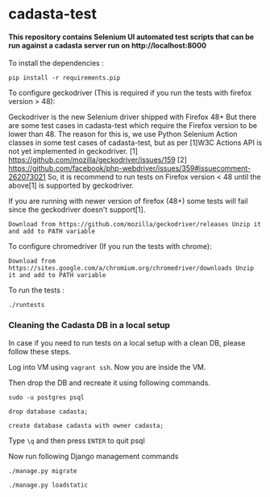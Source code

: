 # cadasta-test

#### This repository contains Selenium UI automated test scripts that can be run against a cadasta server run on http://localhost:8000

To install the dependencies :

`pip install -r requirements.pip`

To configure geckodriver (This is required if you run the tests with firefox version > 48):

 Geckodriver is the new Selenium driver shipped with Firefox 48+
 But there are some test cases in cadasta-test which require the Firefox version to be lower than 48.
 The reason for this is, we use Python Selenium Action classes in some test cases of cadasta-test, but
  as per [1]W3C Actions API is not yet implemented in geckodriver.
 [1] https://github.com/mozilla/geckodriver/issues/159
 [2] https://github.com/facebook/php-webdriver/issues/359#issuecomment-262073021
 So, it is recommend to run tests on Firefox version < 48 until the above[1] is supported by geckodriver.

If you are running with newer version of firefox (48+) some tests will fail since the geckodriver doesn't support[1].

`Download from https://github.com/mozilla/geckodriver/releases
Unzip it and add to PATH variable`

To configure chromedriver (If you run the tests with chrome):

`Download from https://sites.google.com/a/chromium.org/chromedriver/downloads
Unzip it and add to PATH variable`

To run the tests :

`./runtests`


### Cleaning the Cadasta DB in a local setup

In case if you need to run tests on a local setup with a clean DB, please follow these steps.
 
 Log into VM using `vagrant ssh`. Now you are inside the VM.
 
 Then drop the DB and recreate it using following commands.
 
 `sudo -u postgres psql`
 
 `drop database cadasta;`
 
 `create database cadasta with owner cadasta;`
 
 Type `\q` and then press `ENTER` to quit psql
 
 Now run following Django management commands
 
 `./manage.py migrate`
 
 `./manage.py loadstatic`
 